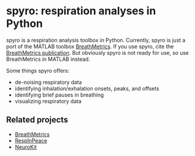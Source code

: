 # spyro: respiration analyses in Python

spyro is a respiration analysis toolbox in Python. Currently, spyro is just a port of the MATLAB toolbox [BreathMetrics](https://github.com/zelanolab/breathmetrics). If you use spyro, cite the [BreathMetrics publication](https://doi.org/10.1093/chemse/bjy045). But obviously spyro is not ready for use, so use BreathMetrics in MATLAB instead.

Some things spyro offers:

* de-noising respiratory data
* identifying inhalation/exhalation onsets, peaks, and offsets
* identifying brief pauses in breathing
* visualizing respiratory data


## Related projects

* [BreathMetrics](https://github.com/zelanolab/breathmetrics)
* [RespInPeace](https://github.com/mwlodarczak/RespInPeace)
* [NeuroKit](https://github.com/neuropsychology/NeuroKit)
